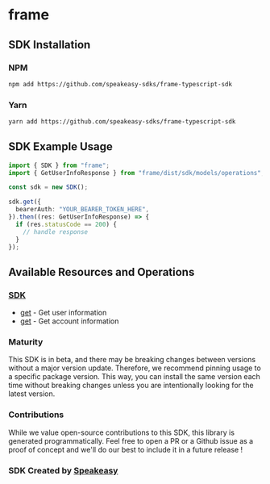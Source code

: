 # frame

<!-- Start SDK Installation -->
## SDK Installation

### NPM

```bash
npm add https://github.com/speakeasy-sdks/frame-typescript-sdk
```

### Yarn

```bash
yarn add https://github.com/speakeasy-sdks/frame-typescript-sdk
```
<!-- End SDK Installation -->

## SDK Example Usage
<!-- Start SDK Example Usage -->
```typescript
import { SDK } from "frame";
import { GetUserInfoResponse } from "frame/dist/sdk/models/operations";

const sdk = new SDK();

sdk.get({
  bearerAuth: "YOUR_BEARER_TOKEN_HERE",
}).then((res: GetUserInfoResponse) => {
  if (res.statusCode == 200) {
    // handle response
  }
});
```
<!-- End SDK Example Usage -->

<!-- Start SDK Available Operations -->
## Available Resources and Operations

### [SDK](docs/sdk/README.md)

* [get](docs/sdk/README.md#get) - Get user information
* [get](docs/sdk/README.md#get) - Get account information
<!-- End SDK Available Operations -->

### Maturity

This SDK is in beta, and there may be breaking changes between versions without a major version update. Therefore, we recommend pinning usage
to a specific package version. This way, you can install the same version each time without breaking changes unless you are intentionally
looking for the latest version.

### Contributions

While we value open-source contributions to this SDK, this library is generated programmatically.
Feel free to open a PR or a Github issue as a proof of concept and we'll do our best to include it in a future release !

### SDK Created by [Speakeasy](https://docs.speakeasyapi.dev/docs/using-speakeasy/client-sdks)

